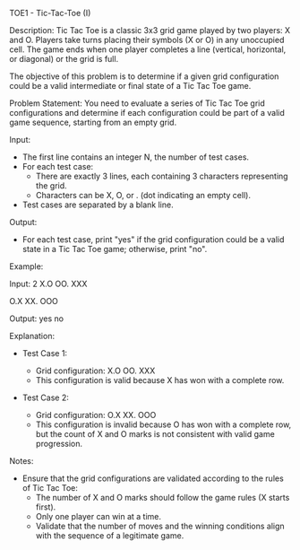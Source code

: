 
TOE1 - Tic-Tac-Toe (I)

Description:
Tic Tac Toe is a classic 3x3 grid game played by two players: X and O. Players take turns placing their symbols (X or O) in any unoccupied cell. The game ends when one player completes a line (vertical, horizontal, or diagonal) or the grid is full.

The objective of this problem is to determine if a given grid configuration could be a valid intermediate or final state of a Tic Tac Toe game.

Problem Statement:
You need to evaluate a series of Tic Tac Toe grid configurations and determine if each configuration could be part of a valid game sequence, starting from an empty grid.

Input:
- The first line contains an integer N, the number of test cases.
- For each test case:
  - There are exactly 3 lines, each containing 3 characters representing the grid.
  - Characters can be X, O, or . (dot indicating an empty cell).
- Test cases are separated by a blank line.

Output:
- For each test case, print "yes" if the grid configuration could be a valid state in a Tic Tac Toe game; otherwise, print "no".

Example:

Input:
2
X.O
OO.
XXX

O.X
XX.
OOO

Output:
yes
no

Explanation:
- Test Case 1:
  - Grid configuration:
    X.O
    OO.
    XXX
  - This configuration is valid because X has won with a complete row.

- Test Case 2:
  - Grid configuration:
    O.X
    XX.
    OOO
  - This configuration is invalid because O has won with a complete row, but the count of X and O marks is not consistent with valid game progression.

Notes:
- Ensure that the grid configurations are validated according to the rules of Tic Tac Toe:
  - The number of X and O marks should follow the game rules (X starts first).
  - Only one player can win at a time.
  - Validate that the number of moves and the winning conditions align with the sequence of a legitimate game.

